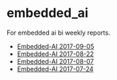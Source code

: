 # embedded_ai

For embedded ai bi weekly reports.

- [Embedded-AI 2017-09-05](./bi-weekly-reports/2017-09-05.md)
- [Embedded-AI 2017-08-22](./bi-weekly-reports/2017-08-22.md)
- [Embedded-AI 2017-08-07](./bi-weekly-reports/2017-08-07.md)
- [Embedded-AI 2017-07-24](./bi-weekly-reports/2017-07-24.md)

